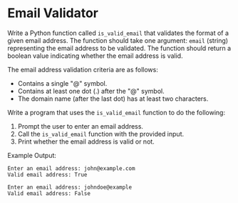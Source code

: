 # Email Validator

Write a Python function called `is_valid_email` that validates the format of a given email address. The function should
take one argument: `email` (string) representing the email address to be validated. The function should return a boolean
value indicating whether the email address is valid.

The email address validation criteria are as follows:

- Contains a single "@" symbol.
- Contains at least one dot (.) after the "@" symbol.
- The domain name (after the last dot) has at least two characters.

Write a program that uses the `is_valid_email` function to do the following:

1. Prompt the user to enter an email address.
2. Call the `is_valid_email` function with the provided input.
3. Print whether the email address is valid or not.

Example Output:

```
Enter an email address: john@example.com
Valid email address: True

Enter an email address: johndoe@example
Valid email address: False
```
